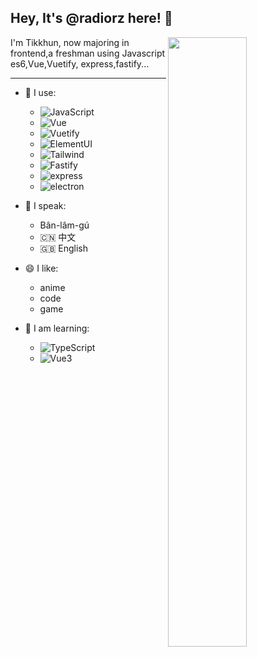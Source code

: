 ## Hey, It's **@radiorz** here! 👋

<img align="right" width="50%" src="https://github-readme-stats.vercel.app/api?username=tikkhun&show_icons=true">

I'm Tikkhun, now majoring in frontend,a freshman using Javascript es6,Vue,Vuetify, express,fastify...

------
- 🚀 I use:
  - ![JavaScript](https://img.shields.io/badge/-javascript-black?style=plastic&logo=ecmascript)
  - ![Vue](https://img.shields.io/badge/-Vue-green?style=plastic&logo=vue)
  - ![Vuetify](https://img.shields.io/badge/-Vuetify-blue?style=plastic&logo=vuetify)
  - ![ElementUI](https://img.shields.io/badge/-ElementUI-blue?style=plastic&logo=ElementUI)
  - ![Tailwind](https://img.shields.io/badge/-Tailwind-blue?style=plastic&logo=Tailwind)
  - ![Fastify](https://img.shields.io/badge/-Fastify-black?style=plastic&logo=Fastify)
  - ![express](https://img.shields.io/badge/-express-black?style=plastic&logo=Express)
  - ![electron](https://img.shields.io/badge/-electron-green?style=plastic&logo=Electron)
- 💬 I speak:

  - Bân-lâm-gú
  - 🇨🇳 中文
  - 🇬🇧 English

- 😄 I like:

  - anime
  - code
  - game

- 📖 I am learning:
  - ![TypeScript](https://img.shields.io/badge/-TypeScript-blue?style=plastic&logo=typescript)
  - ![Vue3](https://img.shields.io/badge/-Vue3-black?style=plastic&logo=Vue)
<!---
radiorz/radiorz is a ✨ special ✨ repository because its `README.md` (this file) appears on your GitHub profile.
You can click the Preview link to take a look at your changes.
--->
